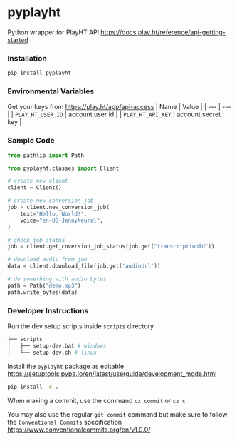 # pyplayht

Python wrapper for PlayHT API
https://docs.play.ht/reference/api-getting-started

### Installation
```bash
pip install pyplayht
```

### Environmental Variables
Get your keys from https://play.ht/app/api-access
| Name | Value |
| --- | --- |
| `PLAY_HT_USER_ID` | account user id |
| `PLAY_HT_API_KEY` | account secret key |

### Sample Code
```python
from pathlib import Path

from pyplayht.classes import Client

# create new client
client = Client()

# create new conversion job
job = client.new_conversion_job(
    text="Hello, World!",
    voice="en-US-JennyNeural",
)

# check job status
job = client.get_coversion_job_status(job.get("transcriptionId"))

# download audio from job
data = client.download_file(job.get('audioUrl'))

# do something with audio bytes
path = Path("demo.mp3")
path.write_bytes(data)
```


### Developer Instructions
Run the dev setup scripts inside `scripts` directory
```bash
├── scripts
│   ├── setup-dev.bat # windows
│   └── setup-dev.sh # linux
```

Install the `pyplayht` package as editable
https://setuptools.pypa.io/en/latest/userguide/development_mode.html
```bash
pip install -e .
```

When making a commit, use the command `cz commit` or `cz c`

You may also use the regular `git commit` command but make sure to follow the `Conventional Commits` specification
https://www.conventionalcommits.org/en/v1.0.0/
